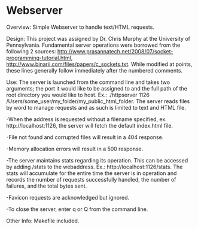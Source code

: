 # Webserver
Overview: Simple Webserver to handle text/HTML requests.

Design: This project was assigned by Dr. Chris Murphy at the University of Pennsylvania. Fundamental server operations were borrowed from the following 2 sources: http://www.prasannatech.net/2008/07/socket-programming-tutorial.html, http://www.binarii.com/files/papers/c_sockets.txt. While modified at points, these lines generally follow immediately after the numbered comments.

Use: The server is launched from the command line and takes two arguments; the port it would like to be assigned to and the full path of the root directory you would like to host. Ex.: ./httpserver 1126 /Users/some_user/my_folder/my_public_html_folder. The server reads files by word to manage requests and as such is limited to text and HTML file.

-When the address is requested without a filename specified, ex. http://localhost:1126, the server will fetch the default index.html file.

-File not found and corrupted files will result in a 404 response.

-Memory allocation errors will result in a 500 response.

-The server maintains stats regarding its operation. This can be accessed by adding /stats to the webaddress. Ex.: http://localhost:1126/stats. The stats will accumulate for the entire time the server is in operation and records the number of requests successfully handled, the number of failures, and the total bytes sent.

-Favicon requests are acknowledged but ignored.

-To close the server, enter q or Q from the command line. 

Other Info: Makefile included.
